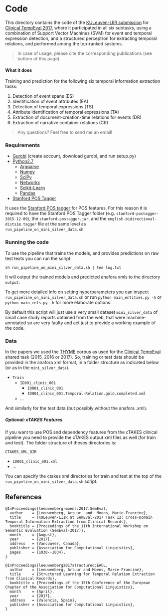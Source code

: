 # Code

This directory contains the code of the [KULeuven-LIIR submission](http://aclweb.org/anthology/S/S17/S17-2181.pdf) for [Clinical TempEval 2017](https://www.aclweb.org/anthology/S/S17/S17-2093.pdf), where it participated in all six subtasks, using a combination of Support Vector Machines (SVM) for event and temporal expression detection, and a structured perceptron for extracting temporal relations, and performed among the top-ranked systems.

> In case of usage, please cite the corresponding publications (see bottom of this page).

#### What it does
Training and prediction for the following six temporal information extraction tasks:
1. Detection of event spans (ES)
2. Identification of event attributes (EA)
3. Detection of temporal expressions (TS)
4. Attribute identification of temporal expressions
(TA)
5. Extraction of document-creation-time relations
for events (DR)
6. Extraction of narrative container relations (CR)

> Any questions? Feel free to send me an email!

### Requirements
* [Gurobi](https://www.gurobi.com)  (create account, download gurobi, and run setup.py)
* [Python2.7](https://www.python.org/downloads/release/python-2711/)
  * [Argparse](https://pypi.python.org/pypi/argparse)
  * [Numpy](http://www.numpy.org/)
  * [SciPy](https://www.scipy.org/)
  * [Networkx](https://networkx.github.io)
  * [Scikit-Learn](http://scikit-learn.org/stable/)
  * [Pandas](http://pandas.pydata.org/)
* [Stanford POS Tagger](https://nlp.stanford.edu/software/tagger.shtml)

It uses the [Stanford POS tagger](http://nlp.stanford.edu/software/tagger.shtml) for POS features. For this reason it is required to have the Stanford POS Tagger folder (e.g. `stanford-postagger-2015-12-09`), the `stanford-postagger.jar`, and the `english-bidirectional-distsim.tagger` file at the same level as `run_pipeline_on_mini_silver_data.sh`.

### Running the code
To use the pipeline that trains the models, and provides predictions on raw test texts you can run the script:
```
sh run_pipeline_on_mini_silver_data.sh | tee log.txt
```
It will output the trained models and predicted anafora xmls to the directory `output`.

To get more detailed info on setting hyperparameters you can inspect `run_pipeline_on_mini_silver_data.sh` or run `python main_entities.py -h` or `python main_rels.py -h` for more elaborate options.

By default this script will just use a very small dataset `mini_silver_data` of small case study reports obtained from the web, that were machine-annotated so are very faulty and act just to provide a working example of the code.

### Data

In the papers we used the [THYME](https://clear.colorado.edu/TemporalWiki/index.php/Main_Page) corpus as used for the [Clinical TempEval](http://alt.qcri.org/semeval2016/task12/index.php?id=data) shared task (2015, 2016 or 2017). So, training or test data should be provided in the anafora xml format, in a folder structure as indicated below (or as in the `mini_silver_data`).

* `Train`
  * `ID001_clinic_001`
    * `ID001_clinic_001`
    * `ID001_clinic_001.Temporal-Relation.gold.completed.xml`
  * ...

And similarly for the test data (but possibly without the anafora .xml).

##### Optional: cTAKES Features
If you want to use POS and dependency features from the cTAKES clinical pipeline you need to provide the cTAKES output xml files as well (for train and test). The folder structure of theses directories is:

`CTAKES_XML_DIR`
* `ID001_clinic_001.xml`
* ...

You can specify the ctakes xml directories for train and test at the top of the `run_pipeline_on_mini_silver_data.sh` script.
## References

```
@InProceedings{leeuwenberg-moens:2017:SemEval,
  author    = {Leeuwenberg, Artuur  and  Moens, Marie-Francine},
  title     = {KULeuven-LIIR at SemEval-2017 Task 12: Cross-Domain Temporal Information Extraction from Clinical Records},
  booktitle = {Proceedings of the 11th International Workshop on Semantic Evaluation (SemEval-2017)},
  month     = {August},
  year      = {2017},
  address   = {Vancouver, Canada},
  publisher = {Association for Computational Linguistics},
  pages     = {1030--1034},
}

@InProceedings{leeuwenberg2017structured:EACL,
  author    = {Leeuwenberg, Artuur and Moens, Marie-Francine},
  title     = {Structured Learning for Temporal Relation Extraction from Clinical Records},
  booktitle = {Proceedings of the 15th Conference of the European Chapter of the Association for Computational Linguistics},
  month     = {April},
  year      = {2017},
  address   = {Valencia, Spain},
  publisher = {Association for Computational Linguistics},
}
```
